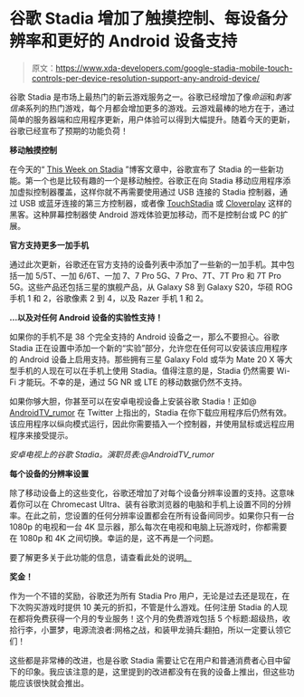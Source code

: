 # 谷歌 Stadia 增加了触摸控制、每设备分辨率和更好的 Android 设备支持

> 原文：<https://www.xda-developers.com/google-stadia-mobile-touch-controls-per-device-resolution-support-any-android-device/>

谷歌 Stadia 是市场上最热门的新云游戏服务之一。谷歌已经增加了像*命运*和*刺客信条*系列的热门游戏，每个月都会增加更多的游戏。云游戏最棒的地方在于，通过简单的服务器端和应用程序更新，用户体验可以得到大幅提升。随着今天的更新，谷歌已经宣布了预期的功能负荷！

**移动触摸控制**

在今天的“ [This Week on Stadia](https://community.stadia.com/t5/Stadia-Community-Blog/This-Week-on-Stadia-It-s-a-great-time-to-buy-the-game-you-want/ba-p/24303) ”博客文章中，谷歌宣布了 Stadia 的一些新功能。第一个也是比较有趣的一个是移动触控。谷歌正在向 Stadia 移动应用程序添加虚拟控制器覆盖，这样你就不再需要使用通过 USB 连接的 Stadia 控制器，通过 USB 或蓝牙连接的第三方控制器，或者像 [TouchStadia](https://www.xda-developers.com/touchstadia-use-on-screen-controls-google-stadia-chrome-android/) 或 [Cloverplay](https://www.xda-developers.com/cloverplay-touch-screen-controls-google-stadia-microsoft-xcloud/) 这样的黑客。这种屏幕控制器使 Android 游戏体验更加移动，而不是控制台或 PC 的扩展。

**官方支持更多一加手机**

通过此次更新，谷歌还在官方支持的设备列表中添加了一些新的一加手机。其中包括一加 5/5T、一加 6/6T、一加 7、7 Pro 5G、7 Pro、7T、7T Pro 和 7T Pro 5G。这些产品还包括三星的旗舰产品，从 Galaxy S8 到 Galaxy S20，华硕 ROG 手机 1 和 2，谷歌像素 2 到 4，以及 Razer 手机 1 和 2。

**...以及对任何 Android 设备的实验性支持！**

如果你的手机不是 38 个完全支持的 Android 设备之一，那么不要担心。谷歌 Stadia 正在设置中添加一个新的“实验”部分，允许您在任何可以安装该应用程序的 Android 设备上启用支持。那些拥有三星 Galaxy Fold 或华为 Mate 20 X 等大型手机的人现在可以在手机上使用 Stadia。值得注意的是，Stadia 仍然需要 Wi-Fi 才能玩。不幸的是，通过 5G NR 或 LTE 的移动数据仍然不支持。

如果你够大胆，你甚至可以在安卓电视设备上安装谷歌 Stadia！正如@ [AndroidTV_rumor](https://twitter.com/androidtv_rumor/status/1271161425189376001) 在 Twitter 上指出的，Stadia 在你下载应用程序后仍然有效。该应用程序以纵向模式运行，因此你需要插入一个控制器，并使用鼠标或远程应用程序来接受提示。

*安卓电视上的谷歌 Stadia。演职员表:@AndroidTV_rumor*

**每个设备的分辨率设置**

除了移动设备上的这些变化，谷歌还增加了对每个设备分辨率设置的支持。这意味着你可以在 Chromecast Ultra、装有谷歌浏览器的电脑和手机上设置不同的分辨率。在此之前，您设置的任何分辨率设置都会在所有设备间同步。如果你只有一台 1080p 的电视和一台 4K 显示器，那么每次在电视和电脑上玩游戏时，你都需要在 1080p 和 4K 之间切换。幸运的是，这不再是一个问题。

要了解更多关于此功能的信息，请查看此处的说明[。](https://support.google.com/stadia/answer/9607891)

**奖金！**

作为一个不错的奖励，谷歌还为所有 Stadia Pro 用户，无论是过去还是现在，在下次购买游戏时提供 10 美元的折扣，不管是什么游戏。任何注册 Stadia 的人现在都将免费获得一个月的专业服务！这个月的免费游戏包括 5 个标题:超级热，收拾行李，小噩梦，电源流浪者:网格之战，和装甲龙骑兵:翻拍，所以一定要认领它们！

这些都是非常棒的改进，也是谷歌 Stadia 需要让它在用户和普通消费者心目中留下的印象。我应该注意的是，这里提到的改进都没有在我的设备上推出，但这些功能应该很快就会推出。